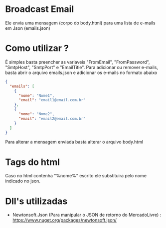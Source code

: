 # Broadcast Email
Ele envia uma mensagem (corpo do body.html) para uma lista de e-mails em Json (emails.json)

# Como utilizar ?
É simples basta preencher as variaveis "FromEmail", "FromPassword", "SmtpHost", "SmtpPort" e "EmailTitle". Para adicionar ou remover e-mails, basta abrir o arquivo emails.json e adicionar os e-mails no formato abaixo
```json
{
  "emails": [
    {
      "nome": "Nome1",
      "email": "email1@email.com.br"
    },
    {
      "nome": "Nome2",
      "email": "email2@email.com.br"
    }
  ]
}
```
Para alterar a mensagem enviada basta alterar o arquivo body.html

# Tags do html
Caso no html contenha "%nome%" escrito ele substituira pelo nome indicado no json.

# Dll's utilizadas
- Newtonsoft.Json (Para manipular o JSON de retorno do MercadoLivre) : https://www.nuget.org/packages/newtonsoft.json/


